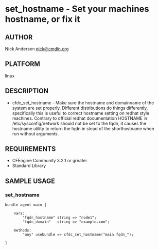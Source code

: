 # set_hostname - Set your machines hostname, or fix it
## AUTHOR
Nick Anderson <nick@cmdln.org>

## PLATFORM
linux

## DESCRIPTION
* cfdc_set_hostname - Make sure the hostname and domainname of the system are set
  properly. Different distributions do things differently, specifically this
  is useful to correct hostname setting on redhat style machines. Contrary to
  official redhat documentation HOSTNAME in /etc/sysconfig/network should not
  be set to the fqdn, it causes the hostname utility to return the fqdn
  in stead of the shorthostname when run without arguments.

## REQUIREMENTS
* CFEngine Community 3.2.1 or greater
* Standard Library

## SAMPLE USAGE
### set_hostname
    bundle agent main {

        vars:
            "fqdn_hostname" string => "node1";
            "fqdn_domain"   string => "example.com";

        methods:
            "any" usebundle => cfdc_set_hostname("main.fqdn_");

    }
